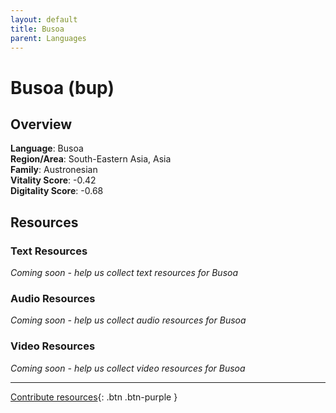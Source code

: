 ```yaml
---
layout: default
title: Busoa
parent: Languages
---
```


# Busoa (bup)

## Overview

**Language**: Busoa  
**Region/Area**: South-Eastern Asia, Asia  
**Family**: Austronesian  
**Vitality Score**: -0.42  
**Digitality Score**: -0.68  

## Resources

### Text Resources
*Coming soon - help us collect text resources for Busoa*

### Audio Resources
*Coming soon - help us collect audio resources for Busoa*

### Video Resources
*Coming soon - help us collect video resources for Busoa*

---

[Contribute resources](https://fairtrain.github.io/){: .btn .btn-purple }
